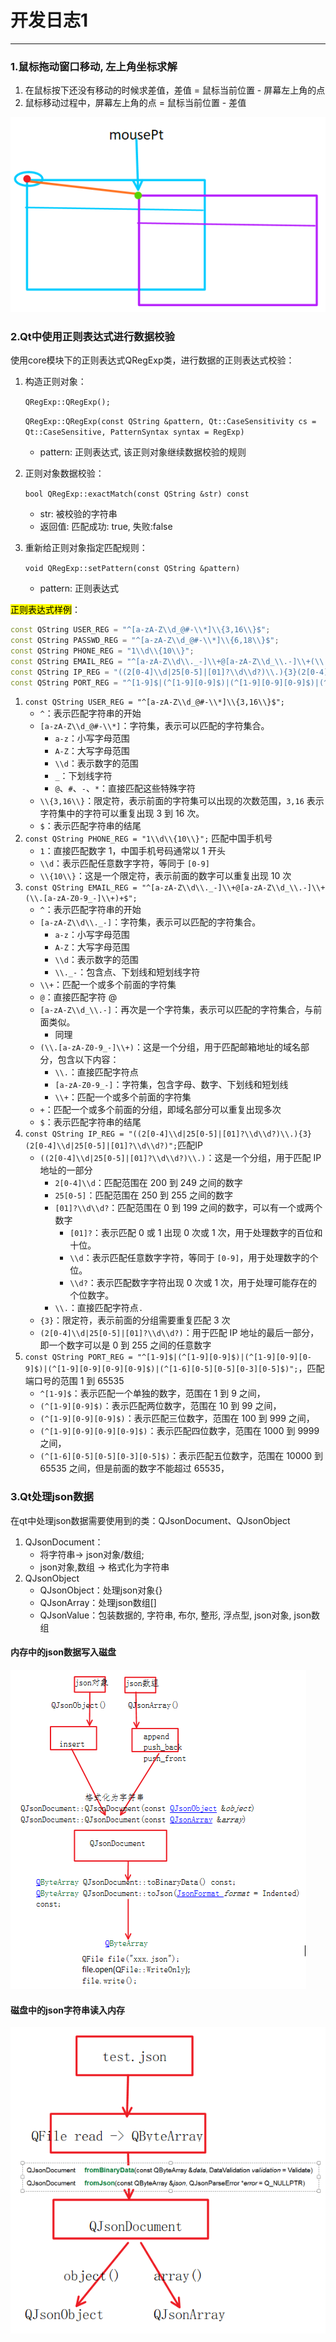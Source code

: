 # 开发日志1

---

### 1.鼠标拖动窗口移动, 左上角坐标求解

1. 在鼠标按下还没有移动的时候求差值，差值 = 鼠标当前位置 - 屏幕左上角的点
2. 鼠标移动过程中，屏幕左上角的点 = 鼠标当前位置 - 差值

![1528007074492](assets/1528007074492.png)

### 2.Qt中使用正则表达式进行数据校验

使用core模块下的正则表达式QRegExp类，进行数据的正则表达式校验：

1. 构造正则对象：

    `QRegExp::QRegExp();`

    `QRegExp::QRegExp(const QString &pattern, Qt::CaseSensitivity cs = Qt::CaseSensitive, PatternSyntax syntax = RegExp)`

    - pattern: 正则表达式, 该正则对象继续数据校验的规则

2. 正则对象数据校验：

    `bool QRegExp::exactMatch(const QString &str) const`

    - str: 被校验的字符串
    - 返回值: 匹配成功: true, 失败:false

3. 重新给正则对象指定匹配规则：

    `void QRegExp::setPattern(const QString &pattern)`

    - pattern: 正则表达式

<mark>正则表达式样例</mark>：

```cpp
const QString USER_REG = "^[a-zA-Z\\d_@#-\\*]\\{3,16\\}$";
const QString PASSWD_REG = "^[a-zA-Z\\d_@#-\\*]\\{6,18\\}$";
const QString PHONE_REG = "1\\d\\{10\\}";
const QString EMAIL_REG = "^[a-zA-Z\\d\\._-]\\+@[a-zA-Z\\d_\\.-]\\+(\\.[a-zA-Z0-9_-]\\+)+$";
const QString IP_REG = "((2[0-4]\\d|25[0-5]|[01]?\\d\\d?)\\.){3}(2[0-4]\\d|25[0-5]|[01]?\\d\\d?)";
const QString PORT_REG = "^[1-9]$|(^[1-9][0-9]$)|(^[1-9][0-9][0-9]$)|(^[1-9][0-9][0-9][0-9]$)|(^[1-6][0-5][0-5][0-3][0-5]$)";
```

1. `const QString USER_REG = "^[a-zA-Z\\d_@#-\\*]\\{3,16\\}$";`
    - `^`：表示匹配字符串的开始
    - `[a-zA-Z\\d_@#-\\*]`：字符集，表示可以匹配的字符集合。
        - `a-z`：小写字母范围
        - `A-Z`：大写字母范围
        - `\\d`：表示数字的范围
        - `_`：下划线字符
        - `@`、`#`、`-`、`*`：直接匹配这些特殊字符
    - `\\{3,16\\}`：限定符，表示前面的字符集可以出现的次数范围，`3,16` 表示字符集中的字符可以重复出现 3 到 16 次。
    - `$`：表示匹配字符串的结尾
2. `const QString PHONE_REG = "1\\d\\{10\\}";` 匹配中国手机号
    - `1`：直接匹配数字 1，中国手机号码通常以 1 开头
    - `\\d`：表示匹配任意数字字符，等同于 `[0-9]`
    - `\\{10\\}`：这是一个限定符，表示前面的数字可以重复出现 10 次
3. `const QString EMAIL_REG = "^[a-zA-Z\\d\\._-]\\+@[a-zA-Z\\d_\\.-]\\+(\\.[a-zA-Z0-9_-]\\+)+$";`
    - `^`：表示匹配字符串的开始
    - `[a-zA-Z\\d\\._-]`：字符集，表示可以匹配的字符集合。
        - `a-z`：小写字母范围
        - `A-Z`：大写字母范围
        - `\\d`：表示数字的范围
        - `\\._-`：包含点、下划线和短划线字符
    - `\\+`：匹配一个或多个前面的字符集
    - `@`：直接匹配字符 @
    - `[a-zA-Z\\d_\\.-]`：再次是一个字符集，表示可以匹配的字符集合，与前面类似。
        - 同理
    - `(\\.[a-zA-Z0-9_-]\\+)`：这是一个分组，用于匹配邮箱地址的域名部分，包含以下内容：
        - `\\.`：直接匹配字符点
        - `[a-zA-Z0-9_-]`：字符集，包含字母、数字、下划线和短划线
        - `\\+`：匹配一个或多个前面的字符集
    - `+`：匹配一个或多个前面的分组，即域名部分可以重复出现多次
    - `$`：表示匹配字符串的结尾
4. `const QString IP_REG = "((2[0-4]\\d|25[0-5]|[01]?\\d\\d?)\\.){3}(2[0-4]\\d|25[0-5]|[01]?\\d\\d?)";`匹配IP
    - `((2[0-4]\\d|25[0-5]|[01]?\\d\\d?)\\.)`：这是一个分组，用于匹配 IP 地址的一部分
        - `2[0-4]\\d`：匹配范围在 200 到 249 之间的数字
        - `25[0-5]`：匹配范围在 250 到 255 之间的数字
        - `[01]?\\d\\d?`：匹配范围在 0 到 199 之间的数字，可以有一个或两个数字
            - `[01]?`：表示匹配 0 或 1 出现 0 次或 1 次，用于处理数字的百位和十位。
            - `\\d`：表示匹配任意数字字符，等同于 `[0-9]`，用于处理数字的个位。
            - `\\d?`：表示匹配数字字符出现 0 次或 1 次，用于处理可能存在的个位数字。
        - `\\.`：直接匹配字符点`.`
    - `{3}`：限定符，表示前面的分组需要重复匹配 3 次
    - `(2[0-4]\\d|25[0-5]|[01]?\\d\\d?)`：用于匹配 IP 地址的最后一部分，即一个数字可以是 0 到 255 之间的任意数字
5. `const QString PORT_REG = "^[1-9]$|(^[1-9][0-9]$)|(^[1-9][0-9][0-9]$)|(^[1-9][0-9][0-9][0-9]$)|(^[1-6][0-5][0-5][0-3][0-5]$)";`，匹配端口号的范围 1 到 65535
    - `^[1-9]$`：表示匹配一个单独的数字，范围在 1 到 9 之间，
    - `(^[1-9][0-9]$)`：表示匹配两位数字，范围在 10 到 99 之间，
    - `(^[1-9][0-9][0-9]$)`：表示匹配三位数字，范围在 100 到 999 之间，
    - `(^[1-9][0-9][0-9][0-9]$)`：表示匹配四位数字，范围在 1000 到 9999 之间，
    - `(^[1-6][0-5][0-5][0-3][0-5]$)`：表示匹配五位数字，范围在 10000 到 65535 之间，但是前面的数字不能超过 65535，



### 3.Qt处理json数据

在qt中处理json数据需要使用到的类：QJsonDocument、QJsonObject

1. QJsonDocument：
    - 将字符串-> json对象/数组;
    - json对象,数组 -> 格式化为字符串
2. QJsonObject
    - QJsonObject：处理json对象{}
    - QJsonArray：处理json数组[]
    - QJsonValue：包装数据的, 字符串, 布尔, 整形, 浮点型, json对象, json数组

#### 内存中的json数据写入磁盘

![1540197804758](assets/1540197804758.png)

#### 磁盘中的json字符串读入内存

![1540197755128](assets/1540197755128.png)















